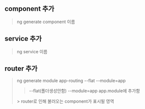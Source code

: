 ## component 추가
> ng generate component 이름
## service 추가
> ng service 이름
## router 추가
> ng generate module app-routing --flat --module=app
>> --flat(폴더생성안함)
>> --module=app app.module에 추가함
> <router-outlet>
>> router로 인해 불러오는 component가 표시될 영역